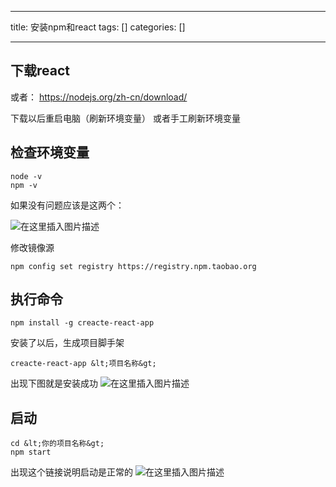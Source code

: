 
--- 
title:  安装npm和react 
tags: []
categories: [] 

---
## 下载react



或者： https://nodejs.org/zh-cn/download/

下载以后重启电脑（刷新环境变量） 或者手工刷新环境变量

## 检查环境变量

```
node -v
npm -v

```

如果没有问题应该是这两个：

<img src="https://img-blog.csdnimg.cn/8016abcbc70742449c287d86a3a6b475.png" alt="在这里插入图片描述">

修改镜像源

```
npm config set registry https://registry.npm.taobao.org

```

## 执行命令

```
npm install -g creacte-react-app

```

安装了以后，生成项目脚手架

```
creacte-react-app &lt;项目名称&gt;

```

出现下图就是安装成功 <img src="https://img-blog.csdnimg.cn/7507a2550b664b69a21ca470618675f8.png" alt="在这里插入图片描述">

## 启动

```
cd &lt;你的项目名称&gt;
npm start

```

出现这个链接说明启动是正常的 <img src="https://img-blog.csdnimg.cn/549aec42f8734ab8a8f632d6859fc6fa.png" alt="在这里插入图片描述">
